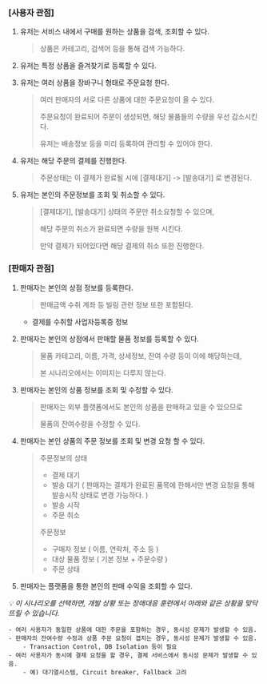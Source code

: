 ### **[사용자 관점]**

1. 유저는 서비스 내에서 구매를 원하는 상품을 검색, 조회할 수 있다.
    
    > 상품은 카테고리, 검색어 등을 통해 검색 가능하다.
    > 
2. 유저는 특정 상품을 즐겨찾기로 등록할 수 있다.
3. 유저는 여러 상품을 장바구니 형태로 주문요청 한다.
    
    > 여러 판매자의 서로 다른 상품에 대한 주문요청이 올 수 있다.
    > 
    > 
    > 주문요청이 완료되어 주문이 생성되면, 해당 물품들의 수량을 우선 감소시킨다.
    > 
    > 유저는 배송정보 등을 미리 등록하여 관리할 수 있어야 한다.
    > 
4. 유저는 해당 주문의 결제를 진행한다.
    
    > 주문상태는 이 결제가 완료될 시에 [결제대기] -> [발송대기] 로 변경된다.
    > 
5. 유저는 본인의 주문정보를 조회 및 취소할 수 있다.
    
    > [결제대기], [발송대기] 상태의 주문만 취소요청할 수 있으며,
    > 
    > 
    > 해당 주문의 취소가 완료되면 수량을 원복 시킨다.
    > 
    > 만약 결제가 되어있다면 해당 결제의 취소 또한 진행한다.
    > 

### **[판매자 관점]**

1. 판매자는 본인의 상점 정보를 등록한다.
    
    > 판매금액 수취 계좌 등 빌링 관련 정보 또한 포함된다.
    - 결제를 수취할 사업자등록증 정보
    > 
2. 판매자는 본인의 상점에서 판매할 물품 정보를 등록할 수 있다.
    
    > 물품 카테고리, 이름, 가격, 상세정보, 잔여 수량 등이 이에 해당하는데,
    > 
    > 
    > 본 시나리오에서는 이미지는 다루지 않는다.
    > 
3. 판매자는 본인의 상품 정보를 조회 및 수정할 수 있다.
    
    > 판매자는 외부 플랫폼에서도 본인의 상품을 판매하고 있을 수 있으므로
    > 
    > 
    > 물품의 잔여수량을 수정할 수 있다.
    > 
4. 판매자는 본인 상품의 주문 정보를 조회 및 변경 요청 할 수 있다.
    
    > 주문정보의 상태
    > 
    > - 결제 대기
    > - 발송 대기 ( 판매자는 결제가 완료된 품목에 한해서만 변경 요청을 통해 발송시작 상태로 변경 가능하다. )
    > - 발송 시작
    > - 주문 취소
    > 
    > 주문정보
    > 
    > - 구매자 정보 ( 이름, 연락처, 주소 등 )
    > - 대상 물품 정보 ( 기본 정보 + 주문수량 )
    > - 주문 상태
5. 판매자는 플랫폼을 통한 본인의 판매 수익을 조회할 수 있다.


<i>💡 이 시나리오를 선택하면, 개발 상황 또는 장애대응 훈련에서 아래와 같은 상황을 맞닥뜨릴 수 있습니다.</i>
```text
- 여러 사용자가 동일한 상품에 대한 주문을 포함하는 경우, 동시성 문제가 발생할 수 있음.
- 판매자의 잔여수량 수정과 상품 주문 요청이 겹치는 경우, 동시성 문제가 발생할 수 있음.
    - Transaction Control, DB Isolation 등이 필요
- 여러 사용자가 동시에 결제 요청을 할 경우, 결제 서비스에서 동시성 문제가 발생할 수 있음.
    - 예) 대기열시스템, Circuit breaker, Fallback 고려
```


